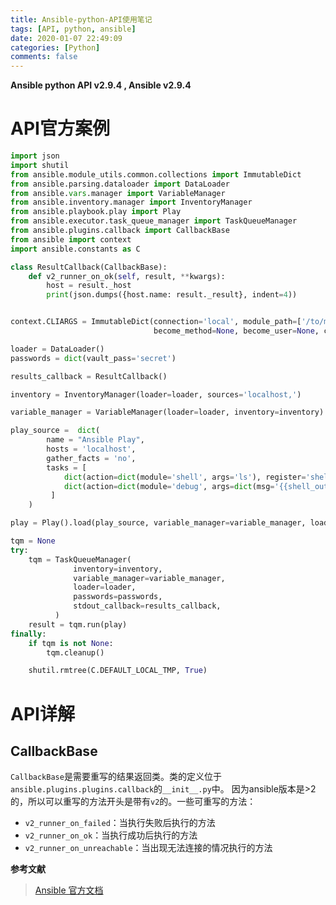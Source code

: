 ```yaml
---
title: Ansible-python-API使用笔记
tags: [API, python, ansible]
date: 2020-01-07 22:49:09
categories: [Python]
comments: false
---
```

**Ansible python API v2.9.4  , Ansible v2.9.4**

<!--more-->

# API官方案例
```python
import json
import shutil
from ansible.module_utils.common.collections import ImmutableDict
from ansible.parsing.dataloader import DataLoader
from ansible.vars.manager import VariableManager
from ansible.inventory.manager import InventoryManager
from ansible.playbook.play import Play
from ansible.executor.task_queue_manager import TaskQueueManager
from ansible.plugins.callback import CallbackBase
from ansible import context
import ansible.constants as C

class ResultCallback(CallbackBase):
    def v2_runner_on_ok(self, result, **kwargs):
        host = result._host
        print(json.dumps({host.name: result._result}, indent=4))


context.CLIARGS = ImmutableDict(connection='local', module_path=['/to/mymodules'], forks=10, become=None,
                                become_method=None, become_user=None, check=False, diff=False)

loader = DataLoader()
passwords = dict(vault_pass='secret')

results_callback = ResultCallback()

inventory = InventoryManager(loader=loader, sources='localhost,')

variable_manager = VariableManager(loader=loader, inventory=inventory)

play_source =  dict(
        name = "Ansible Play",
        hosts = 'localhost',
        gather_facts = 'no',
        tasks = [
            dict(action=dict(module='shell', args='ls'), register='shell_out'),
            dict(action=dict(module='debug', args=dict(msg='{{shell_out.stdout}}')))
         ]
    )

play = Play().load(play_source, variable_manager=variable_manager, loader=loader)

tqm = None
try:
    tqm = TaskQueueManager(
              inventory=inventory,
              variable_manager=variable_manager,
              loader=loader,
              passwords=passwords,
              stdout_callback=results_callback, 
          )
    result = tqm.run(play)
finally:
    if tqm is not None:
        tqm.cleanup()

    shutil.rmtree(C.DEFAULT_LOCAL_TMP, True)
```

# API详解
## CallbackBase
`CallbackBase`是需要重写的结果返回类。类的定义位于`ansible.plugins.plugins.callback`的`__init__.py`中。
因为ansible版本是>2的，所以可以重写的方法开头是带有`v2`的。一些可重写的方法：
- `v2_runner_on_failed`：当执行失败后执行的方法
- `v2_runner_on_ok`：当执行成功后执行的方法
- `v2_runner_on_unreachable`：当出现无法连接的情况执行的方法



**参考文献**

> [Ansible 官方文档](https://docs.ansible.com/ansible/latest/dev_guide/developing_api.html#)
